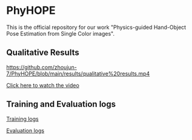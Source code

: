 # PhyHOPE

This is the official repository for our work "Physics-guided Hand-Object Pose Estimation from Single Color images".


## Qualitative Results

https://github.com/zhoujun-7/PhyHOPE/blob/main/results/qualitative%20results.mp4

[Click here to watch the video](https://github.com/zhoujun-7/PhyHOPE/blob/main/results/qualitative%20results.mp4)

## Training and Evaluation logs

[Training logs](https://github.com/zhoujun-7/PhyHOPE/blob/main/results/training.log)

[Evaluation logs](https://github.com/zhoujun-7/PhyHOPE/blob/main/results/testing.log)


